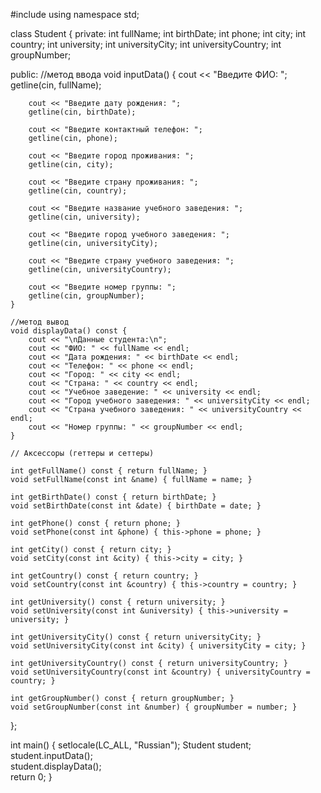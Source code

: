 #include <iostream>
using namespace std;

class Student {
private:
    int fullName;
    int birthDate;
    int phone;
    int city;
    int country;
    int university;
    int universityCity;
    int universityCountry;
    int groupNumber;

public:
    //метод ввода
    void inputData() {
        cout << "Введите ФИО: ";
        getline(cin, fullName);
        
        cout << "Введите дату рождения: ";
        getline(cin, birthDate);
        
        cout << "Введите контактный телефон: ";
        getline(cin, phone);
        
        cout << "Введите город проживания: ";
        getline(cin, city);
        
        cout << "Введите страну проживания: ";
        getline(cin, country);
        
        cout << "Введите название учебного заведения: ";
        getline(cin, university);
        
        cout << "Введите город учебного заведения: ";
        getline(cin, universityCity);
        
        cout << "Введите страну учебного заведения: ";
        getline(cin, universityCountry);
        
        cout << "Введите номер группы: ";
        getline(cin, groupNumber);
    }

    //метод вывод 
    void displayData() const {
        cout << "\nДанные студента:\n";
        cout << "ФИО: " << fullName << endl;
        cout << "Дата рождения: " << birthDate << endl;
        cout << "Телефон: " << phone << endl;
        cout << "Город: " << city << endl;
        cout << "Страна: " << country << endl;
        cout << "Учебное заведение: " << university << endl;
        cout << "Город учебного заведения: " << universityCity << endl;
        cout << "Страна учебного заведения: " << universityCountry << endl;
        cout << "Номер группы: " << groupNumber << endl;
    }

    // Аксессоры (геттеры и сеттеры)
    
    int getFullName() const { return fullName; }
    void setFullName(const int &name) { fullName = name; }

    int getBirthDate() const { return birthDate; }
    void setBirthDate(const int &date) { birthDate = date; }

    int getPhone() const { return phone; }
    void setPhone(const int &phone) { this->phone = phone; }

    int getCity() const { return city; }
    void setCity(const int &city) { this->city = city; }

    int getCountry() const { return country; }
    void setCountry(const int &country) { this->country = country; }
    
    int getUniversity() const { return university; }
    void setUniversity(const int &university) { this->university = university; }
   
    int getUniversityCity() const { return universityCity; }
    void setUniversityCity(const int &city) { universityCity = city; }
   
    int getUniversityCountry() const { return universityCountry; }
    void setUniversityCountry(const int &country) { universityCountry = country; }
    
    int getGroupNumber() const { return groupNumber; }
    void setGroupNumber(const int &number) { groupNumber = number; }

};

int main() 
{
    setlocale(LC_ALL, "Russian");
    Student student;
    student.inputData();    
    student.displayData();  
    return 0;
}
